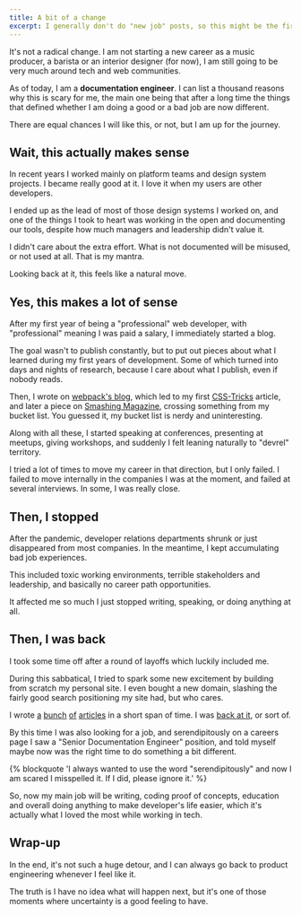 ```yaml
---
title: A bit of a change
excerpt: I generally don't do "new job" posts, so this might be the first one. The main reason is, after more than a decade in front-end development positions, I am going to switch to another thing.
---
```



It's not a radical change. I am not starting a new career as a music producer, a barista or an interior designer (for now), I am still going to be very much around tech and web communities.


As of today, I am a **documentation engineer**. I can list a thousand reasons why this is scary for me, the main one being that after a long time the things that defined whether I am doing a good or a bad job are now different.


There are equal chances I will like this, or not, but I am up for the journey.


## Wait, this actually makes sense


In recent years I worked mainly on platform teams and design system projects. I became really good at it. I love it when my users are other developers.


I ended up as the lead of most of those design systems I worked on, and one of the things I took to heart was working in the open and documenting our tools, despite how much managers and leadership didn't value it.


I didn't care about the extra effort. What is not documented will be misused, or not used at all. That is my mantra.


Looking back at it, this feels like a natural move.


## Yes, this makes a lot of sense


After my first year of being a "professional" web developer, with "professional" meaning I was paid a salary, I immediately started a blog.


The goal wasn't to publish constantly, but to put out pieces about what I learned during my first years of development. Some of which turned into days and nights of research, because I care about what I publish, even if nobody reads.


Then, I wrote on [webpack's blog](//medium.com/webpack/brief-introduction-to-scope-hoisting-in-webpack-8435084c171f), which led to my first [CSS-Tricks](//css-tricks.com/introduction-webpack-entry-output-loaders-plugins/) article, and later a piece on [Smashing Magazine](//www.smashingmagazine.com/2019/10/asynchronous-tasks-modern-javascript/), crossing something from my bucket list. You guessed it, my bucket list is nerdy and uninteresting.


Along with all these, I started speaking at conferences, presenting at meetups, giving workshops, and suddenly I felt leaning naturally to "devrel" territory.


I tried a lot of times to move my career in that direction, but I only failed. I failed to move internally in the companies I was at the moment, and failed at several interviews. In some, I was really close.


## Then, I stopped


After the pandemic, developer relations departments shrunk or just disappeared from most companies. In the meantime, I kept accumulating bad job experiences.


This included toxic working environments, terrible stakeholders and leadership, and basically no career path opportunities.


It affected me so much I just stopped writing, speaking, or doing anything at all.


## Then, I was back


I took some time off after a round of layoffs which luckily included me.


During this sabbatical, I tried to spark some new excitement by building from scratch my personal site. I even bought a new domain, slashing the fairly good search positioning my site had, but who cares.


I wrote [a](1) [bunch](2) [of](3) [articles](4) in a short span of time. I was [back at it](/2024/11/back-at-it/), or sort of.


By this time I was also looking for a job, and serendipitously on a careers page I saw a "Senior Documentation Engineer" position, and told myself maybe now was the right time to do something a bit different.


{% blockquote 'I always wanted to use the word "serendipitously" and now I am scared I misspelled it. If I did, please ignore it.' %}


So, now my main job will be writing, coding proof of concepts, education and overall doing anything to make developer's life easier, which it's actually what I loved the most while working in tech.


## Wrap-up


In the end, it's not such a huge detour, and I can always go back to product engineering whenever I feel like it.


The truth is I have no idea what will happen next, but it's one of those moments where uncertainty is a good feeling to have.


[1]: /2024/11/you-should-write-modern-css-today/
[2]: /2024/12/media-query-css-functions/
[3]: /2024/12/transition-animate-height-auto/
[4]: /2024/12/cheat-codes/







